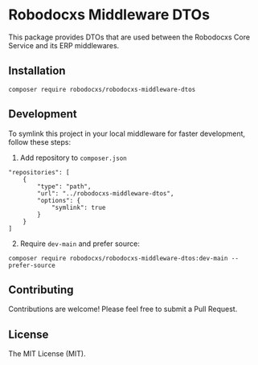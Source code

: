 # Robodocxs Middleware DTOs

This package provides DTOs that are used between the Robodocxs Core Service and its ERP middlewares.

## Installation

```
composer require robodocxs/robodocxs-middleware-dtos
```

## Development

To symlink this project in your local middleware for faster development, follow these steps:

1. Add repository to `composer.json`

```
"repositories": [
    {
        "type": "path",
        "url": "../robodocxs-middleware-dtos",
        "options": {
            "symlink": true
        }
    }
]
```

2. Require `dev-main` and prefer source:

```
composer require robodocxs/robodocxs-middleware-dtos:dev-main --prefer-source
```

## Contributing

Contributions are welcome! Please feel free to submit a Pull Request.

## License

The MIT License (MIT).